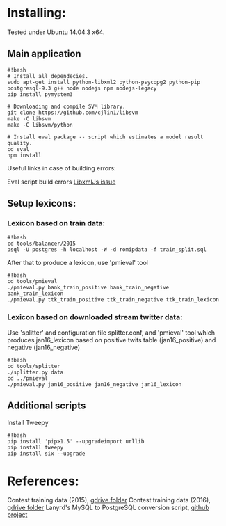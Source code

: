 # Installing:

Tested under Ubuntu 14.04.3 x64.

## Main application
```
#!bash
# Install all dependecies.
sudo apt-get install python-libxml2 python-psycopg2 python-pip postgresql-9.3 g++ node nodejs npm nodejs-legacy
pip install pymystem3

# Downloading and compile SVM library.
git clone https://github.com/cjlin1/libsvm
make -C libsvm
make -C libsvm/python

# Install eval package -- script which estimates a model result quality.
cd eval
npm install
```
Useful links in case of building errors:

Eval script build errors [LibxmlJs issue](https://github.com/gwicke/libxmljs/commit/7e1ceaf96021926871e07a397d53de63c136a22b)

## Setup lexicons:

###  Lexicon based on train data:

```
#!bash
cd tools/balancer/2015
psql -U postgres -h localhost -W -d romipdata -f train_split.sql
```

After that to produce a lexicon, use 'pmieval' tool

```
#!bash
cd tools/pmieval
./pmieval.py bank_train_positive bank_train_negative bank_train_lexicon
./pmieval.py ttk_train_positive ttk_train_negative ttk_train_lexicon

```

### Lexicon based on downloaded stream twitter data:

Use 'splitter' and configuration file splitter.conf, and 'pmieval' tool which
produces jan16_lexicon based on positive twits table (jan16_positive) and
negative (jan16_negative)

```
#!bash
cd tools/splitter
./splitter.py data
cd ../pmieval
./pmieval.py jan16_positive jan16_negative jan16_lexicon
```
## Additional scripts
Install Tweepy
```
#!bash
pip install 'pip>1.5' --upgradeimport urllib
pip install tweepy
pip install six --upgrade
```

# References:
Contest training data (2015), [gdrive folder](http://goo.gl/qHeAVo)
Contest training data (2016), [gdrive folder](https://drive.google.com/drive/u/0/folders/0BxlA8wH3PTUfV1F1UTBwVTJPd3c)
Lanyrd's MySQL to PostgreSQL conversion script, [github project](https://github.com/lanyrd/mysql-postgresql-converter)
